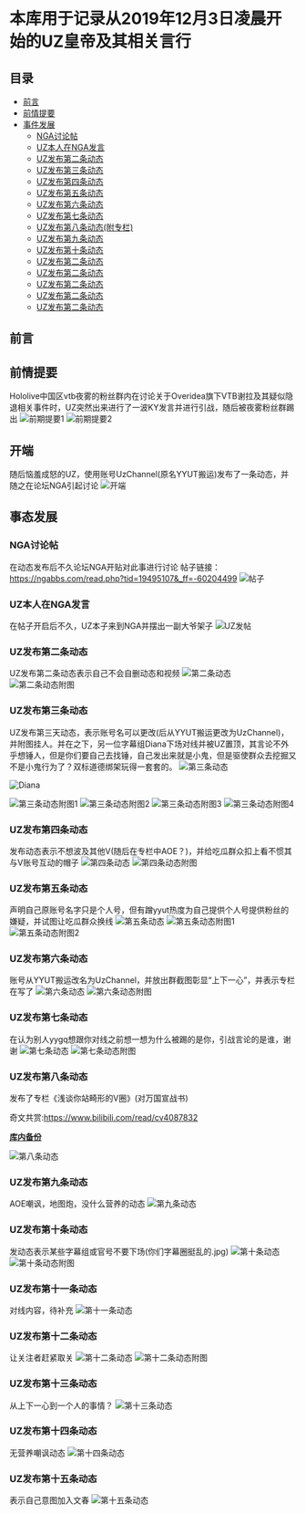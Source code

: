 # 本库用于记录从2019年12月3日凌晨开始的UZ皇帝及其相关言行

## 目录
  * [前言](#前言)
  * [前情提要](#前情提要)
  * [事件发展](#事件发展)
    + [NGA讨论帖](#NGA讨论帖)
    + [UZ本人在NGA发言](#UZ本人在NGA发言)
    + [UZ发布第二条动态](#UZ发布第二条动态)
    + [UZ发布第三条动态](#UZ发布第三条动态)
    + [UZ发布第四条动态](#UZ发布第四条动态)
    + [UZ发布第五条动态](#UZ发布第五条动态)
    + [UZ发布第六条动态](#UZ发布第六条动态)
    + [UZ发布第七条动态](#UZ发布第七条动态)
    + [UZ发布第八条动态(附专栏)](#UZ发布第八条动态)
    + [UZ发布第九条动态](#UZ发布第九条动态)
    + [UZ发布第十条动态](#UZ发布第十条动态)
    + [UZ发布第二条动态](#UZ发布第十一条动态)
    + [UZ发布第二条动态](#UZ发布第十二条动态)
    + [UZ发布第二条动态](#UZ发布第十三条动态)
    + [UZ发布第二条动态](#UZ发布第十四条动态)
    + [UZ发布第二条动态](#UZ发布第十五条动态)
    
## 前言


## 前情提要
Hololive中国区vtb夜雾的粉丝群内在讨论关于Overidea旗下VTB谢拉及其疑似隐退相关事件时，UZ突然出来进行了一波KY发言并进行引战，随后被夜雾粉丝群踢出
![前期提要1](前情提要/夜雾粉丝群UZky发言1.jpg)
![前期提要2](前情提要/夜雾粉丝群UZky发言2.jpg)

## 开端
随后恼羞成怒的UZ，使用账号UzChannel(原名YYUT搬运)发布了一条动态，并随之在论坛NGA引起讨论
![开端](事情开端/UZ第一个动态.png)

## 事态发展

### NGA讨论帖
在动态发布后不久论坛NGA开贴对此事进行讨论
帖子链接：https://ngabbs.com/read.php?tid=19495107&_ff=-60204499
![帖子](发展/nga帖子.png)

### UZ本人在NGA发言
在帖子开启后不久，UZ本子来到NGA并摆出一副大爷架子
![UZ发帖](发展/本人nga发言.png)

### UZ发布第二条动态
UZ发布第二条动态表示自己不会自删动态和视频
![第二条动态](发展/UZ第二条动态.png)
![第二条动态附图](发展/UZ第二条动态附图[1].png)

### UZ发布第三条动态
UZ发布第三天动态，表示账号名可以更改(后从YYUT搬运更改为UzChannel)，并附图挂人。并在之下，另一位字幕组Diana下场对线并被UZ置顶，其言论不外乎想锤人，但是你们要自己去找锤，自己发出来就是小鬼，但是驱使群众去挖掘又不是小鬼行为了？双标道德绑架玩得一套套的。
![第三条动态](发展/UZ第三条动态.png)

![Diana](发展/Diana相关言论.png)

![第三条动态附图1](发展/UZ第三条动态附图[1].png)
![第三条动态附图2](发展/UZ第三条动态附图[2].png)
![第三条动态附图3](发展/UZ第三条动态附图[3].png)
![第三条动态附图4](发展/UZ第三条动态附图[4].png)

### UZ发布第四条动态
发布动态表示不想波及其他V(随后在专栏中AOE？)，并给吃瓜群众扣上看不惯其与V账号互动的帽子
![第四条动态](发展/UZ第四条动态.png)
![第四条动态附图](发展/UZ第四条动态附图[1].png)

### UZ发布第五条动态
声明自己原账号名字只是个人号，但有蹭yyut热度为自己提供个人号提供粉丝的嫌疑，并试图让吃瓜群众换线
![第五条动态](发展/UZ第五条动态.png)
![第五条动态附图1](发展/UZ第五条动态附图[1].png)
![第五条动态附图2](发展/UZ第五条动态附图[2].png)

### UZ发布第六条动态
账号从YYUT搬运改名为UzChannel，并放出群截图彰显“上下一心”，并表示专栏在写了
![第六条动态](发展/UZ第六条动态.png)
![第六条动态附图](发展/UZ第六条动态附图[1].png)

### UZ发布第七条动态
在认为别人yygq想跟你对线之前想一想为什么被踢的是你，引战言论的是谁，谢谢
![第七条动态](发展/UZ第七条动态.png)
![第七条动态附图](发展/UZ第七条动态附图[1].png)

### UZ发布第八条动态
发布了专栏《浅谈你站畸形的V圈》(对万国宣战书)

奇文共赏:https://www.bilibili.com/read/cv4087832

**[库内备份](专栏《浅谈你站畸形的V圈》)**

![第八条动态](发展/UZ第八条动态附专栏.png)

### UZ发布第九条动态
AOE嘲讽，地图炮，没什么营养的动态
![第九条动态](发展/UZ第九条动态附专栏.png)

### UZ发布第十条动态
发动态表示某些字幕组或官号不要下场(你们字幕圈挺乱的.jpg)
![第十条动态](发展/UZ第十条动态.png)
![第十条动态附图](发展/UZ第十条动态附图[1].png)

### UZ发布第十一条动态
对线内容，待补充
![第十一条动态](发展/UZ第十一条动态.png)

### UZ发布第十二条动态
让关注者赶紧取关
![第十二条动态](发展/UZ第十二条动态.png)
![第十二条动态附图](发展/UZ第十二条动态附图[1].png)

### UZ发布第十三条动态
从上下一心到一个人的事情？
![第十三条动态](发展/UZ第十三条动态.png)

### UZ发布第十四条动态
无营养嘲讽动态
![第十四条动态](发展/UZ第十四条动态.png)

### UZ发布第十五条动态
表示自己意图加入文春
![第十五条动态](发展/UZ第十五条动态.png)
